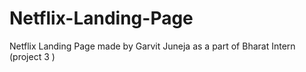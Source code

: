 # Netflix-Landing-Page
Netflix Landing Page made by Garvit Juneja as a part of Bharat Intern (project 3 ) 
